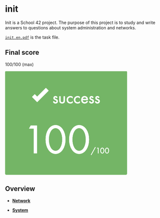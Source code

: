 # init

Init is a School 42 project. The purpose of this project is to study and write answers to questions about system administration and networks.

[`init.en.pdf`](/init.en.pdf) is the task file.

## Final score

100/100 (max)

![](screenshots/score.png)

## Overview

* [**Network**](network)

* [**System**](system)
